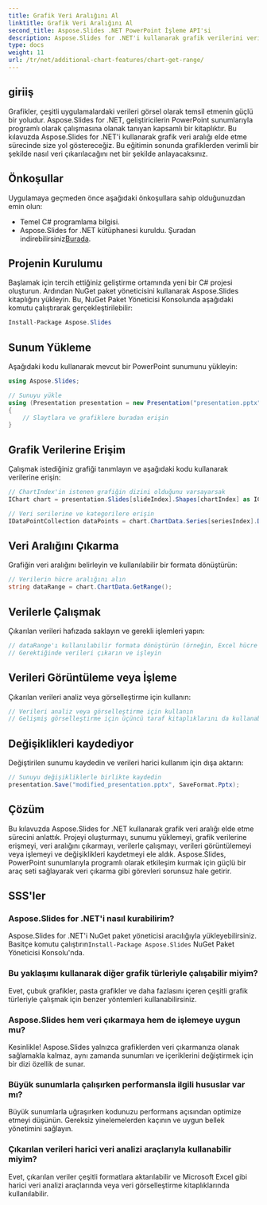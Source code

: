 ```yaml
---
title: Grafik Veri Aralığını Al
linktitle: Grafik Veri Aralığını Al
second_title: Aspose.Slides .NET PowerPoint İşleme API'si
description: Aspose.Slides for .NET'i kullanarak grafik verilerini verimli bir şekilde nasıl çıkaracağınızı öğrenin. Kod örnekleri ve SSS içeren adım adım kılavuz.
type: docs
weight: 11
url: /tr/net/additional-chart-features/chart-get-range/
---
```


## giriiş
Grafikler, çeşitli uygulamalardaki verileri görsel olarak temsil etmenin güçlü bir yoludur. Aspose.Slides for .NET, geliştiricilerin PowerPoint sunumlarıyla programlı olarak çalışmasına olanak tanıyan kapsamlı bir kitaplıktır. Bu kılavuzda Aspose.Slides for .NET'i kullanarak grafik veri aralığı elde etme sürecinde size yol göstereceğiz. Bu eğitimin sonunda grafiklerden verimli bir şekilde nasıl veri çıkarılacağını net bir şekilde anlayacaksınız.

## Önkoşullar
Uygulamaya geçmeden önce aşağıdaki önkoşullara sahip olduğunuzdan emin olun:

- Temel C# programlama bilgisi.
-  Aspose.Slides for .NET kütüphanesi kuruldu. Şuradan indirebilirsiniz[Burada](https://releases.aspose.com/slides/net).

## Projenin Kurulumu
Başlamak için tercih ettiğiniz geliştirme ortamında yeni bir C# projesi oluşturun. Ardından NuGet paket yöneticisini kullanarak Aspose.Slides kitaplığını yükleyin. Bu, NuGet Paket Yöneticisi Konsolunda aşağıdaki komutu çalıştırarak gerçekleştirilebilir:

```csharp
Install-Package Aspose.Slides
```

## Sunum Yükleme
Aşağıdaki kodu kullanarak mevcut bir PowerPoint sunumunu yükleyin:

```csharp
using Aspose.Slides;

// Sunuyu yükle
using (Presentation presentation = new Presentation("presentation.pptx"))
{
    // Slaytlara ve grafiklere buradan erişin
}
```

## Grafik Verilerine Erişim
Çalışmak istediğiniz grafiği tanımlayın ve aşağıdaki kodu kullanarak verilerine erişin:

```csharp
// ChartIndex'in istenen grafiğin dizini olduğunu varsayarsak
IChart chart = presentation.Slides[slideIndex].Shapes[chartIndex] as IChart;

// Veri serilerine ve kategorilere erişin
IDataPointCollection dataPoints = chart.ChartData.Series[seriesIndex].DataPoints;
```

## Veri Aralığını Çıkarma
Grafiğin veri aralığını belirleyin ve kullanılabilir bir formata dönüştürün:

```csharp
// Verilerin hücre aralığını alın
string dataRange = chart.ChartData.GetRange();
```

## Verilerle Çalışmak
Çıkarılan verileri hafızada saklayın ve gerekli işlemleri yapın:

```csharp
// dataRange'ı kullanılabilir formata dönüştürün (örneğin, Excel hücre aralığı)
// Gerektiğinde verileri çıkarın ve işleyin
```

## Verileri Görüntüleme veya İşleme
Çıkarılan verileri analiz veya görselleştirme için kullanın:

```csharp
// Verileri analiz veya görselleştirme için kullanın
// Gelişmiş görselleştirme için üçüncü taraf kitaplıklarını da kullanabilirsiniz.
```

## Değişiklikleri kaydediyor
Değiştirilen sunumu kaydedin ve verileri harici kullanım için dışa aktarın:

```csharp
// Sunuyu değişikliklerle birlikte kaydedin
presentation.Save("modified_presentation.pptx", SaveFormat.Pptx);
```

## Çözüm
Bu kılavuzda Aspose.Slides for .NET kullanarak grafik veri aralığı elde etme sürecini anlattık. Projeyi oluşturmayı, sunumu yüklemeyi, grafik verilerine erişmeyi, veri aralığını çıkarmayı, verilerle çalışmayı, verileri görüntülemeyi veya işlemeyi ve değişiklikleri kaydetmeyi ele aldık. Aspose.Slides, PowerPoint sunumlarıyla programlı olarak etkileşim kurmak için güçlü bir araç seti sağlayarak veri çıkarma gibi görevleri sorunsuz hale getirir.

## SSS'ler

### Aspose.Slides for .NET'i nasıl kurabilirim?

 Aspose.Slides for .NET'i NuGet paket yöneticisi aracılığıyla yükleyebilirsiniz. Basitçe komutu çalıştırın`Install-Package Aspose.Slides` NuGet Paket Yöneticisi Konsolu'nda.

### Bu yaklaşımı kullanarak diğer grafik türleriyle çalışabilir miyim?

Evet, çubuk grafikler, pasta grafikler ve daha fazlasını içeren çeşitli grafik türleriyle çalışmak için benzer yöntemleri kullanabilirsiniz.

### Aspose.Slides hem veri çıkarmaya hem de işlemeye uygun mu?

Kesinlikle! Aspose.Slides yalnızca grafiklerden veri çıkarmanıza olanak sağlamakla kalmaz, aynı zamanda sunumları ve içeriklerini değiştirmek için bir dizi özellik de sunar.

### Büyük sunumlarla çalışırken performansla ilgili hususlar var mı?

Büyük sunumlarla uğraşırken kodunuzu performans açısından optimize etmeyi düşünün. Gereksiz yinelemelerden kaçının ve uygun bellek yönetimini sağlayın.

### Çıkarılan verileri harici veri analizi araçlarıyla kullanabilir miyim?

Evet, çıkarılan veriler çeşitli formatlara aktarılabilir ve Microsoft Excel gibi harici veri analizi araçlarında veya veri görselleştirme kitaplıklarında kullanılabilir.